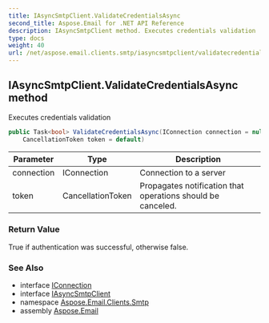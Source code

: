 ```yaml
---
title: IAsyncSmtpClient.ValidateCredentialsAsync
second_title: Aspose.Email for .NET API Reference
description: IAsyncSmtpClient method. Executes credentials validation
type: docs
weight: 40
url: /net/aspose.email.clients.smtp/iasyncsmtpclient/validatecredentialsasync/
---
```

## IAsyncSmtpClient.ValidateCredentialsAsync method

Executes credentials validation

```csharp
public Task<bool> ValidateCredentialsAsync(IConnection connection = null, 
    CancellationToken token = default)
```

| Parameter | Type | Description |
| --- | --- | --- |
| connection | IConnection | Connection to a server |
| token | CancellationToken | Propagates notification that operations should be canceled. |

### Return Value

True if authentication was successful, otherwise false.

### See Also

* interface [IConnection](../../../aspose.email.clients/iconnection/)
* interface [IAsyncSmtpClient](../)
* namespace [Aspose.Email.Clients.Smtp](../../iasyncsmtpclient/)
* assembly [Aspose.Email](../../../)


